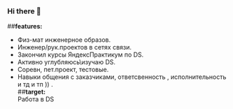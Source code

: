 ### Hi there 👋
##**features:**
- Физ-мат инженерное образов.      
- Инженер/рук.проектов в сетях связи.         
- Закончил курсы ЯндексПрактикум по DS.   
- Активно углубляюсь\изучаю  DS.   
- Соревн, пет.проект, тестовые.        
- Навыки общения с заказчиками, ответсвенность , исполнительность и  тд и тп ))
.               
  ##**target:**   
  Работа в DS       
   
<!--
**ivan74rus/ivan74rus** is a ✨ _special_ ✨ repository because its `README.md` (this file) appears on your GitHub profile.

Here are some ideas to get you started:

- 🔭 I’m currently working on ...
- 🌱 I’m currently learning ...
- 👯 I’m looking to collaborate on ...
- 🤔 I’m looking for help with ...
- 💬 Ask me about ...
- 📫 How to reach me: ...
- 😄 Pronouns: ...
- ⚡ Fun fact: ...
-->
